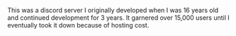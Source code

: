 This was a discord server I originally developed when I was 16 years old and continued development for 3 years. 
It garnered over 15,000 users until I eventually took it down because of hosting cost.
